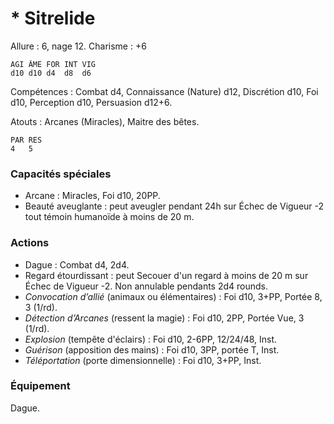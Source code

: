 # * Sitrelide

Allure : 6, nage 12.
Charisme : +6

	AGI	ÂME	FOR	INT	VIG
	d10	d10	d4	d8	d6

Compétences : Combat d4, Connaissance (Nature) d12, Discrétion d10, Foi d10, Perception d10, Persuasion d12+6.

Atouts : Arcanes (Miracles), Maitre des bêtes.

	PAR	RES
	4	5

### Capacités spéciales
- Arcane : Miracles, Foi d10, 20PP.
- Beauté aveuglante : peut aveugler pendant 24h sur Échec de Vigueur -2 tout témoin humanoïde à moins de 20 m.

### Actions
- Dague : Combat d4, 2d4.
- Regard étourdissant : peut Secouer d'un regard à moins de 20 m sur Échec de Vigueur -2. Non annulable pendants 2d4 rounds.
- _Convocation d’allié_ (animaux ou élémentaires) : Foi d10, 3+PP, Portée 8, 3 (1/rd).
- _Détection d’Arcanes_ (ressent la magie) : Foi d10, 2PP, Portée Vue, 3 (1/rd).
- _Explosion_ (tempête d'éclairs) : Foi d10, 2-6PP, 12/24/48, Inst.
- _Guérison_ (apposition des mains) : Foi d10, 3PP, portée T, Inst.
- _Téléportation_ (porte dimensionnelle) : Foi d10, 3+PP, Inst.

### Équipement
Dague.
